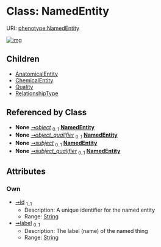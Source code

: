 
# Class: NamedEntity




URI: [phenotype:NamedEntity](http://w3id.org/ontogpt/phenotype/NamedEntity)


[![img](https://yuml.me/diagram/nofunky;dir:TB/class/[RelationshipType],[Quality],[Triple]-%20object%200..1>[NamedEntity&#124;id:string;label:string%20%3F],[Triple]-%20object_qualifier%200..1>[NamedEntity],[Triple]-%20subject%200..1>[NamedEntity],[Triple]-%20subject_qualifier%200..1>[NamedEntity],[NamedEntity]^-[RelationshipType],[NamedEntity]^-[Quality],[NamedEntity]^-[ChemicalEntity],[NamedEntity]^-[AnatomicalEntity],[Triple],[ChemicalEntity],[AnatomicalEntity])](https://yuml.me/diagram/nofunky;dir:TB/class/[RelationshipType],[Quality],[Triple]-%20object%200..1>[NamedEntity&#124;id:string;label:string%20%3F],[Triple]-%20object_qualifier%200..1>[NamedEntity],[Triple]-%20subject%200..1>[NamedEntity],[Triple]-%20subject_qualifier%200..1>[NamedEntity],[NamedEntity]^-[RelationshipType],[NamedEntity]^-[Quality],[NamedEntity]^-[ChemicalEntity],[NamedEntity]^-[AnatomicalEntity],[Triple],[ChemicalEntity],[AnatomicalEntity])

## Children

 * [AnatomicalEntity](AnatomicalEntity.md)
 * [ChemicalEntity](ChemicalEntity.md)
 * [Quality](Quality.md)
 * [RelationshipType](RelationshipType.md)

## Referenced by Class

 *  **None** *[➞object](triple__object.md)*  <sub>0..1</sub>  **[NamedEntity](NamedEntity.md)**
 *  **None** *[➞object_qualifier](triple__object_qualifier.md)*  <sub>0..1</sub>  **[NamedEntity](NamedEntity.md)**
 *  **None** *[➞subject](triple__subject.md)*  <sub>0..1</sub>  **[NamedEntity](NamedEntity.md)**
 *  **None** *[➞subject_qualifier](triple__subject_qualifier.md)*  <sub>0..1</sub>  **[NamedEntity](NamedEntity.md)**

## Attributes


### Own

 * [➞id](namedEntity__id.md)  <sub>1..1</sub>
     * Description: A unique identifier for the named entity
     * Range: [String](types/String.md)
 * [➞label](namedEntity__label.md)  <sub>0..1</sub>
     * Description: The label (name) of the named thing
     * Range: [String](types/String.md)

